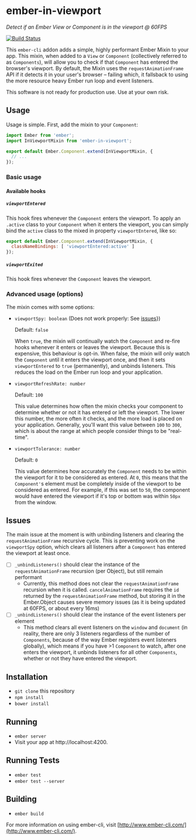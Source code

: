 # ember-in-viewport
*Detect if an Ember View or Component is in the viewport @ 60FPS*

[![Build Status](https://travis-ci.org/dockyard/ember-in-viewport.svg)](https://travis-ci.org/dockyard/ember-in-viewport)

This `ember-cli` addon adds a simple, highly performant Ember Mixin to your app. This mixin, when added to a `View` or `Component` (collectively referred to as `Components`), will allow you to check if that `Component` has entered the browser's viewport. By default, the Mixin uses the `requestAnimationFrame` API if it detects it in your user's browser – failing which, it fallsback to using the more resource heavy Ember run loop and event listeners. 

This software is not ready for production use. Use at your own risk.

## Usage
Usage is simple. First, add the mixin to your `Component`:

```js
import Ember from 'ember';
import InViewportMixin from 'ember-in-viewport';

export default Ember.Component.extend(InViewportMixin, {
  // ...
});
```

### Basic usage
#### Available hooks
##### `viewportEntered`
This hook fires whenever the `Component` enters the viewport. To apply an `.active` class to your `Component` when it enters the viewport, you can simply bind the `active` class to the mixed in property `viewportEntered`, like so:

```js
export default Ember.Component.extend(InViewportMixin, {
  classNameBindings: [ 'viewportEntered:active' ]
});
```

##### `viewportExited`
This hook fires whenever the `Component` leaves the viewport.

### Advanced usage (options)
The mixin comes with some options:

- `viewportSpy: boolean` (Does not work properly: See [issues](#issues)})

  Default: `false`

  When `true`, the mixin will continually watch the `Component` and re-fire hooks whenever it enters or leaves the viewport. Because this is expensive, this behaviour is opt-in. When false, the mixin will only watch the `Component` until it enters the viewport once, and then it sets `viewportEntered` to `true` (permanently), and unbinds listeners. This reduces the load on the Ember run loop and your application. 

- `viewportRefreshRate: number`

  Default: `100`

  This value determines how often the mixin checks your component to determine whether or not it has entered or left the viewport. The lower this number, the more often it checks, and the more load is placed on your application. Generally, you'll want this value between `100` to `300`, which is about the range at which people consider things to be "real-time".

- `viewportTolerance: number`

  Default: `0`

  This value determines how accurately the `Component` needs to be within the viewport for it to be considered as entered. At `0`, this means that the `Component'`s element must be completely inside of the viewport to be considered as entered. For example, if this was set to `50`, the component would have entered the viewport if it's top or bottom was within `50px` from the window.

## Issues
The main issue at the moment is with unbinding listeners and clearing the `requestAnimationFrame` recursive cycle. This is preventing work on the `viewportSpy` option, which clears all listeners after a `Component` has entered the viewport at least once. 

- [ ] `_unbindListeners()` should clear the instance of the `requestAnimationFrame` recursion (per Object), but still remain performant
  - Currently, this method does not clear the `requestAnimationFrame` recursion when it is called. `cancelAnimationFrame` requires the `id` returned by the `requestAnimationFrame` method, but storing it in the Ember.Object causes severe memory issues (as it is being updated at 60FPS, or about every 16ms)
- [ ] `_unbindListeners()` should clear the instance of the event listeners per element
  - This method clears all event listeners on the `window` and `document` (in reality, there are only 3 listeners regardless of the number of `Components`, because of the way Ember registers event listeners globally), which means if you have >1 `Component` to watch, after one enters the viewport, it unbinds listeners for all other `Components`, whether or not they have entered the viewport.

## Installation

* `git clone` this repository
* `npm install`
* `bower install`

## Running

* `ember server`
* Visit your app at http://localhost:4200.

## Running Tests

* `ember test`
* `ember test --server`

## Building

* `ember build`

For more information on using ember-cli, visit [http://www.ember-cli.com/](http://www.ember-cli.com/).

